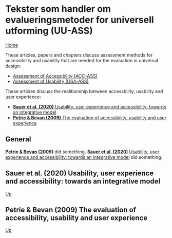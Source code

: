 # Tekster som handler om evalueringsmetoder for universell utforming (UU-ASS)

[Home](./README.md)

These articles, papers and chapters discuss assessment methods for accessibility and usability that are needed for the evaluation in universal design:
* [Assessment of Accessibility (ACC-ASS)](./ACC-ASS.md)
* [Assessment of Usability (USA-ASS)](./USA-ASS.md)

These articles discuss the realitionship between accessbility, usability and user experience:
- [__Sauer et al. (2020)__ Usability, user experience and accessibility: towards an integrative model](#sauer-et-al-2020-usability-user-experience-and-accessibility-towards-an-integrative-model)
- [__Petrie & Bevan (2009)__ The evaluation of accessibility, usability and user experience](#petrie-bevan-2009-the-evaluation-of-accessibility-usability-and-user-experience)

## General

[__Petrie & Bevan (2009)__](#petrie-bevan-2009-the-evaluation-of-accessibility-usability-and-user-experience) did something.
[__Sauer et al. (2020)__ Usability, user experience and accessibility: towards an integrative model](#sauer-et-al-2020-usability-user-experience-and-accessibility-towards-an-integrative-model) did something.

## Sauer et al. (2020) Usability, user experience and accessibility: towards an integrative model 

[Up](#tekster-som-handler-om-evalueringsmetoder-for-universell-utforming-uu-ass)

## Petrie & Bevan (2009) The evaluation of accessibility, usability and user experience 

[Up](#tekster-som-handler-om-evalueringsmetoder-for-universell-utforming-uu-ass)

